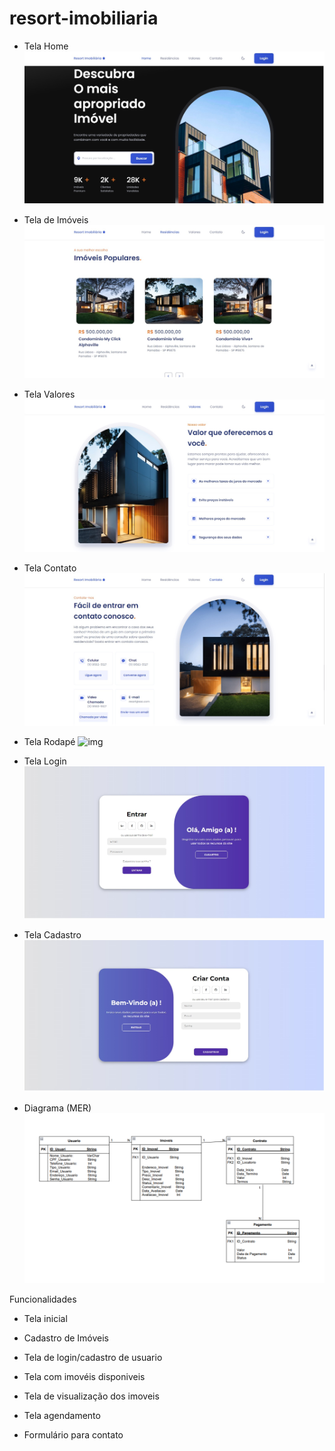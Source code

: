 # resort-imobiliaria
- Tela Home
![img](https://github.com/NatanSilva31/Projeto-Resort-Imobiliaria/blob/669ff44b3f4060efa9bd81943b5918555ee269ad/imagens%20prototipo/Home.jpg)

- Tela de Imóveis
![img](https://github.com/NatanSilva31/Projeto-Resort-Imobiliaria/blob/f5879f1f03cafe0ad6fd934870dd5ab79cf93c7b/imagens%20prototipo/Residencias.jpg)

- Tela Valores
![img](https://github.com/NatanSilva31/Projeto-Resort-Imobiliaria/blob/469e6f2bdb0360caea60a5570839404af967e7f8/imagens%20prototipo/Valores.jpg)

- Tela Contato
![img](https://github.com/NatanSilva31/Projeto-Resort-Imobiliaria/blob/ae3d3dd40e04d2108be557afbb376e072446aded/imagens%20prototipo/Contatos.jpg)

- Tela Rodapé
![img](https://github.com/NatanSilva31/Projeto-Resort-Imobiliaria/blob/fd1559f067674b0ca609f5ddf5e4c63c4522e276/imagens%20prototipo/Rodap%C3%A9.jpg)

- Tela Login
![img](https://github.com/NatanSilva31/Projeto-Resort-Imobiliaria/blob/ae3d3dd40e04d2108be557afbb376e072446aded/imagens%20prototipo/Tela%20Login.jpg)

- Tela Cadastro
![img](https://github.com/NatanSilva31/Projeto-Resort-Imobiliaria/blob/a67e4e7596ee85c354d2e2cf9cc701fae688d290/imagens%20prototipo/Tela%20Cadastro.jpg)

- Diagrama (MER)
![img](https://github.com/NatanSilva31/Projeto-Resort-Imobiliaria/blob/152c1b57d4684a015ad13c593fddeaa05df6caaf/diagrama/DiagramaResort.png)
  
Funcionalidades

- Tela inicial

- Cadastro de Imóveis

- Tela de login/cadastro de usuario

- Tela com imovéis disponiveis

- Tela de visualização dos imoveis

- Tela agendamento

- Formulário para contato
